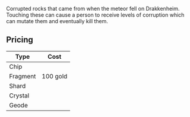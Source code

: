 Corrupted rocks that came from when the meteor fell on Drakkenheim. Touching these can cause a person to receive levels of corruption which can mutate them and eventually kill them.

## Pricing

| Type     | Cost     |
| -------- | -------- |
| Chip     |          |
| Fragment | 100 gold |
| Shard    |          |
| Crystal  |          |
| Geode    |          |
